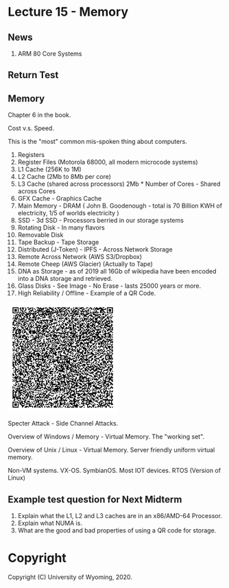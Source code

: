 # Lecture 15 - Memory

## News

1. ARM 80 Core Systems

## Return Test

## Memory

Chapter 6 in the book.

Cost v.s. Speed.

This is the "most" common mis-spoken thing about computers.  

1. Registers
2. Register Files (Motorola 68000, all modern microcode systems)
3. L1 Cache (256K to 1M)
4. L2 Cache (2Mb to 8Mb per core)
5. L3 Cache (shared across processors) 2Mb * Number of Cores - Shared across Cores
5. GFX Cache - Graphics Cache
6. Main Memory - DRAM ( John B. Goodenough - total is 70 Billion KWH of electricity, 1/5 of worlds electricity )
7. SSD - 3d SSD - Processors berried in our storage systems
8. Rotating Disk - In many flavors
9. Removable Disk
10. Tape Backup - Tape Storage
11. Distributed (J-Token) - IPFS - Across Network Storage
12. Remote Across Network (AWS S3/Dropbox)
13. Remote Cheep (AWS Glacier) (Actually to Tape)
14. DNA as Storage - as of 2019 all 16Gb of wikipedia have been encoded into a DNA storage and retrieved.
15. Glass Disks - See Image - No Erase - lasts 25000 years or more.
16. High Reliability / Offline - Example of a QR Code.

![test2.png](test2.png)

Specter Attack - Side Channel Attacks.

Overview of Windows / Memory - Virtual Memory.    The "working set".

Overview of Unix / Linux - Virtual Memory.  Server friendly uniform virtual memory.

Non-VM systems.  VX-OS.  SymbianOS.  Most IOT devices.  RTOS (Version of Linux)

## Example test question for Next Midterm

1. Explain what the L1, L2 and L3 caches are in an x86/AMD-64 Processor.
2. Explain what NUMA is.
3. What are the good and bad properties of using a QR code for storage.






# Copyright

Copyright (C) University of Wyoming, 2020.


